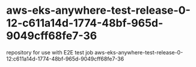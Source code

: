 # aws-eks-anywhere-test-release-0-12-c611a14d-1774-48bf-965d-9049cff68fe7-36
repository for use with E2E test job aws-eks-anywhere-test-release-0-12:c611a14d-1774-48bf-965d-9049cff68fe7-36
